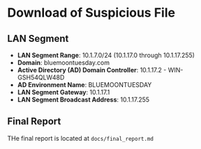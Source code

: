 # Download of Suspicious File

## LAN Segment
- __LAN Segment Range__: 10.1.7.0/24 (10.1.17.0 through 10.1.17.255)
- __Domain__: bluemoontuesday.com
- __Active Directory (AD) Domain Controller__: 10.1.17.2 - WIN-GSH54QLW48D
- __AD Environment Name__: BLUEMOONTUESDAY
- __LAN Segment Gateway__: 10.1.17.1
- __LAN Segment Broadcast Address__: 10.1.17.255

## Final Report
THe final report is located at `docs/final_report.md`

